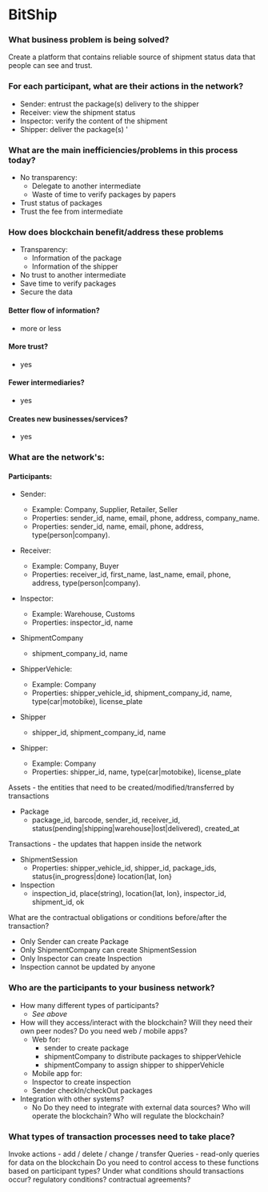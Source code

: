 # BitShip

### What business problem is being solved?

Create a platform that contains reliable source of shipment status data that people can see and trust.
  
### For each participant, what are their actions in the network?
  * Sender: entrust the package(s) delivery to the shipper
  * Receiver: view the shipment status
  * Inspector: verify the content of the shipment
  * Shipper: deliver the package(s)
  '
### What are the main inefficiencies/problems in this process today?
* No transparency:
  - Delegate to another intermediate
  - Waste of time to verify packages by papers 
* Trust status of packages 
* Trust the fee from intermediate

### How does blockchain benefit/address these problems
* Transparency:
  - Information of the package
  - Information of the shipper
* No trust to another intermediate
* Save time to verify packages
* Secure the data

#### Better flow of information?
- more or less
#### More trust?
- yes
#### Fewer intermediaries?
- yes
#### Creates new businesses/services?
- yes

### What are the network's:
#### Participants:
* Sender:
  * Example: Company, Supplier, Retailer, Seller
  * Properties: sender_id, name, email, phone, address, company_name.
  * Properties: sender_id, name, email, phone, address, type(person|company).
* Receiver:
  * Example: Company, Buyer
  * Properties: receiver_id, first_name, last_name, email, phone, address, type(person|company).
* Inspector:
  * Example: Warehouse, Customs
  * Properties: inspector_id, name
* ShipmentCompany
  * shipment_company_id, name
* ShipperVehicle:
  * Example: Company
  * Properties: shipper_vehicle_id, shipment_company_id, name, type(car|motobike), license_plate
* Shipper
  * shipper_id, shipment_company_id, name

* Shipper:
  * Example: Company
  * Properties: shipper_id, name, type(car|motobike), license_plate


Assets - the entities that need to be created/modified/transferred by transactions
* Package
  * package_id, barcode, sender_id, receiver_id, status(pending|shipping|warehouse|lost|delivered), created_at

Transactions - the updates that happen inside the network
* ShipmentSession
  * Properties: shipper_vehicle_id, shipper_id, package_ids, status{in_progress|done} location{lat, lon}
* Inspection
  * inspection_id, place(string), location{lat, lon}, inspector_id, shipment_id, ok

What are the contractual obligations or conditions before/after the transaction?
* Only Sender can create Package
* Only ShipmentCompany can create ShipmentSession
* Only Inspector can create Inspection
* Inspection cannot be updated by anyone

### Who are the participants to your business network?

* How many different types of participants?
  * *See above*
* How will they access/interact with the blockchain? Will they need their own peer nodes? Do you need web / mobile apps?
  * Web for:
    * sender to create package
    * shipmentCompany to distribute packages to shipperVehicle
    * shipmentCompany to assign shipper to shipperVehicle
   * Mobile app for:
    * Inspector to create inspection
    * Sender checkIn/checkOut packages 
* Integration with other systems?
  * No
Do they need to integrate with external data sources?
Who will operate the blockchain?
Who will regulate the blockchain?

### What types of transaction processes need to take place?

Invoke actions - add / delete / change / transfer
Queries - read-only queries for data on the blockchain
Do you need to control access to these functions based on participant types?
Under what conditions should transactions occur?
regulatory conditions?
contractual agreements?
